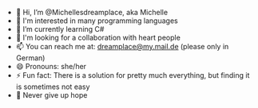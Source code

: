 - 👋 Hi, I’m @Michellesdreamplace, aka Michelle
- 👀 I'm interested in many programming languages
- 🌱 I’m currently learning C#
- 💞️ I'm looking for a collaboration with heart people
- 📫 You can reach me at: dreamplace@my.mail.de (please only in German)
- 😄 Pronouns: she/her
- ⚡ Fun fact: There is a solution for pretty much everything, but finding it is sometimes not easy
- 🌈 Never give up hope

<!---
Michellesdreamplace/Michellesdreamplace is a ✨ special ✨ repository because its `README.md` (this file) appears on your GitHub profile.
You can click the Preview link to take a look at your changes.
--->
